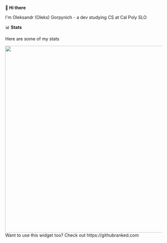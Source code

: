 **👋 Hi there**

I'm Oleksandr (Oleks) Gorpynich - a dev studying CS at Cal Poly SLO



📊 **Stats**

Here are some of my stats

<img src="https://githubranked.com/api/generate?name=olexg" width="600">
Want to use this widget too? Check out https://githubranked.com
